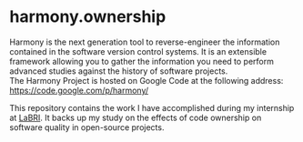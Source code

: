 # harmony.ownership

Harmony is the next generation tool to reverse-engineer the information contained in the software version control systems. It is an extensible framework allowing you to gather the information you need to perform advanced studies against the history of software projects.   
The Harmony Project is hosted on Google Code at the following address: https://code.google.com/p/harmony/

This repository contains the work I have accomplished during my internship at [LaBRI](http://www.labri.fr/). It backs up my study on the effects of code ownership on software quality in open-source projects.
